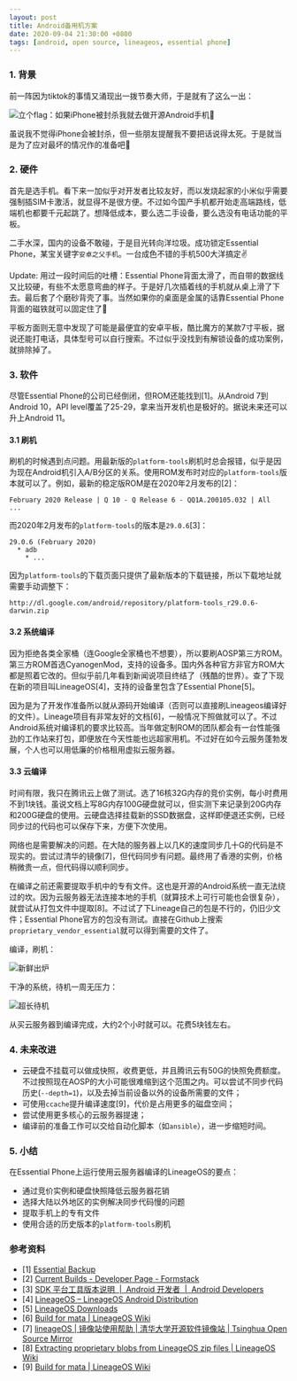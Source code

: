 ```yaml
---
layout: post
title: Android备用机方案
date: 2020-09-04 21:30:00 +0800
tags: [android, open source, lineageos, essential phone]
---
```


### 1. 背景

前一阵因为tiktok的事情又涌现出一拨节奏大师，于是就有了这么一出：

![立个flag：如果iPhone被封杀我就去做开源Android手机🤪](/assets/images/2020-09-04/1.jpg)

虽说我不觉得iPhone会被封杀，但一些朋友提醒我不要把话说得太死。于是就当是为了应对最坏的情况作的准备吧🤪

### 2. 硬件

首先是选手机。看下来一加似乎对开发者比较友好，而以发烧起家的小米似乎需要强制插SIM卡激活，就显得不是很方便。不过如今国产手机都开始走高端路线，低端机也都要千元起跳了。想降低成本，要么选二手设备，要么选没有电话功能的平板。

二手水深，国内的设备不敢碰，于是目光转向洋垃圾。成功锁定Essential Phone，某宝关键字`安卓之父手机`。一台成色不错的手机500大洋搞定✌️

Update: 用过一段时间后的吐槽：Essential Phone背面太滑了，而自带的数据线又比较硬，有些不太愿意弯曲的样子。于是好几次插着线的手机就从桌上滑了下去。最后套了个磨砂背壳了事。当然如果你的桌面是金属的话靠Essential Phone背面的磁铁就可以固定住了🤪

平板方面则无意中发现了可能是最便宜的安卓平板，酷比魔方的某款7寸平板，据说还能打电话，具体型号可以自行搜索。不过似乎没找到有解锁设备的成功案例，就排除掉了。

### 3. 软件

尽管Essential Phone的公司已经倒闭，但ROM还能找到[1]。从Android 7到Android 10，API level覆盖了25-29，拿来当开发机也是极好的。据说未来还可以升上Android 11。

#### 3.1 刷机

刷机的时候遇到点问题。用最新版的`platform-tools`刷机时总会报错，似乎是因为现在Android机引入A/B分区的关系。使用ROM发布时对应的`platform-tools`版本就可以了。例如，最新的稳定版ROM是在2020年2月发布的[2]：

```
February 2020 Release | Q 10 - Q Release 6 - QQ1A.200105.032 | All
...
```

而2020年2月发布的`platform-tools`的版本是`29.0.6`[3]：

```
29.0.6 (February 2020)
  * adb
    * ...
```

因为`platform-tools`的下载页面只提供了最新版本的下载链接，所以下载地址就需要手动调整下：

```
http://dl.google.com/android/repository/platform-tools_r29.0.6-darwin.zip
```

#### 3.2 系统编译

因为拒绝各类全家桶（连Google全家桶也不想要），所以要刷AOSP第三方ROM。第三方ROM首选CyanogenMod，支持的设备多。国内外各种官方非官方ROM大都是照着它改的。但似乎前几年看到新闻说项目终结了（残酷的世界）。查了下现在新的项目叫LineageOS[4]，支持的设备里包含了Essential Phone[5]。

因为是为了开发作准备所以就从源码开始编译（否则可以直接刷Lineageos编译好的文件）。Lineage项目有非常友好的文档[6]，一般情况下照做就可以了。不过Android系统对编译机的要求比较高。当年做定制ROM的团队都会有一台性能强劲的工作站来打包，即便放在今天性能也远超家用机。不过好在如今云服务蓬勃发展，个人也可以用低廉的价格租用虚拟云服务器。

#### 3.3 云编译

时间有限，我只在腾讯云上做了测试。选了16核32G内存的竞价实例，每小时费用不到1块钱。虽说文档上写8G内存100G硬盘就可以，但实测下来记录到20G内存和200G硬盘的使用。云硬盘选择挂载新的SSD数据盘，这样即便退还实例，已经同步过的代码也可以保存下来，方便下次使用。

网络也是需要解决的问题。在大陆的服务器上以几K的速度同步几十G的代码是不现实的。尝试过清华的镜像[7]，但代码同步有问题。最终用了香港的实例，价格稍微贵一点，但代码得以顺利同步。

在编译之前还需要提取手机中的专有文件。这也是开源的Android系统一直无法绕过的坎。因为云服务器无法连接本地的手机（就算技术上可行可能也会很复杂），就尝试从打包文件中提取[8]。不过试了下Lineage自己的包是不行的，仍旧少文件；Essential Phone官方的包没有测试。直接在Github上搜索`proprietary_vendor_essential`就可以得到需要的文件了。

编译，刷机：

![新鲜出炉](/assets/images/2020-09-04/2.jpg)

干净的系统，待机一周无压力：

![超长待机](/assets/images/2020-09-04/3.jpg)

从买云服务器到编译完成，大约2个小时就可以。花费5块钱左右。

### 4. 未来改进

* 云硬盘不挂载可以做成快照，收费更低，并且腾讯云有50G的快照免费额度。不过按照现在AOSP的大小可能很难缩到这个范围之内。可以尝试不同步代码历史(`--depth=1`)，以及去掉当前设备以外的设备所需要的文件；
* 可使用`ccache`提升编译速度[9]，代价是占用更多的磁盘空间；
* 尝试使用更多核心的云服务器提速；
* 编译前的准备工作可以交给自动化脚本（如`ansible`），进一步缩短时间。

### 5. 小结
在Essential Phone上运行使用云服务器编译的LineageOS的要点：

* 通过竞价实例和硬盘快照降低云服务器花销
* 选择大陆以外地区的实例解决同步代码慢的问题
* 提取手机上的专有文件
* 使用合适的历史版本的`platform-tools`刷机

### 参考资料
* [1] [Essential Backup](https://genericbleach.github.io/EssentialBackup)
* [2] [Current Builds - Developer Page - Formstack](https://genericbleach.github.io/EssentialBackup/Current%20Builds.html)
* [3] [SDK 平台工具版本说明  \|  Android 开发者  \|  Android Developers](https://developer.android.com/studio/releases/platform-tools.html)
* [4] [LineageOS – LineageOS Android Distribution](https://lineageos.org/)
* [5] [LineageOS Downloads](https://download.lineageos.org/mata)
* [6] [Build for mata \| LineageOS Wiki](https://wiki.lineageos.org/devices/mata/build)
* [7] [lineageOS \| 镜像站使用帮助 \| 清华大学开源软件镜像站 \| Tsinghua Open Source Mirror](https://mirrors.tuna.tsinghua.edu.cn/help/lineageOS/)
* [8] [Extracting proprietary blobs from LineageOS zip files \| LineageOS Wiki](https://wiki.lineageos.org/extracting_blobs_from_zips.html)
* [9] [Build for mata \| LineageOS Wiki](https://wiki.lineageos.org/devices/mata/build#turn-on-caching-to-speed-up-build)
